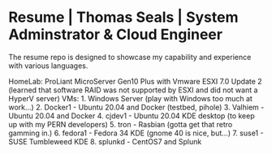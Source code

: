 # Resume | Thomas Seals | System Adminstrator & Cloud Engineer

The resume repo is designed to showcase my capability and experience with various languages.

HomeLab: ProLiant MicroServer Gen10 Plus with Vmware ESXI 7.0 Update 2 
	(learned that software RAID was not supported by ESXI and did not want a HyperV server)
VMs:
	1. Windows Server (play with Windows too much at work...)
	2. Docker1 - Ubuntu 20.04 and Docker (testbed, pihole)
	3. Valhiem - Ubuntu 20.04 and Docker 
	4. cjdev1 - Ubuntu 20.04 KDE desktop (to keep up with my PERN developers)
	5. tron - Rasbian (gotta get that retro gamming in.)
	6. fedora1 - Fedora 34 KDE (gnome 40 is nice, but...)
	7. suse1 - SUSE Tumbleweed KDE 
	8. splunkd - CentOS7 and Splunk 